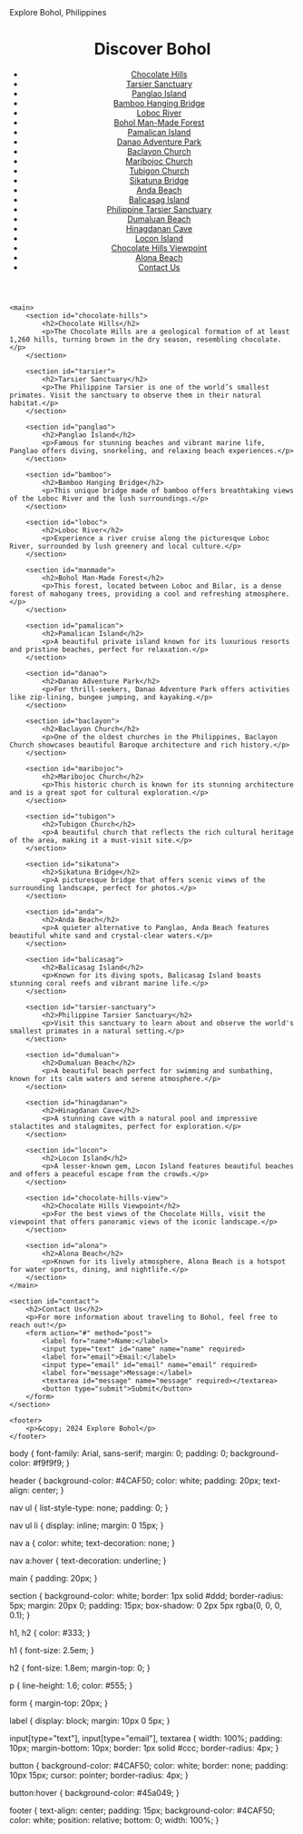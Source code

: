 <!DOCTYPE html>
<html lang="en">
<head>
    <meta charset="UTF-8">
    <meta name="viewport" content="width=device-width, initial-scale=1.0">
    Explore Bohol, Philippines
    <link rel="stylesheet" href="styles.css"> <!-- Link to a CSS file for styling -->
</head>
<body>
    <header>
        <h1>Discover Bohol</h1>
        <nav>
            <ul>
                <li><a href="#chocolate-hills">Chocolate Hills</a></li>
                <li><a href="#tarsier">Tarsier Sanctuary</a></li>
                <li><a href="#panglao">Panglao Island</a></li>
                <li><a href="#bamboo">Bamboo Hanging Bridge</a></li>
                <li><a href="#loboc">Loboc River</a></li>
                <li><a href="#manmade">Bohol Man-Made Forest</a></li>
                <li><a href="#pamalican">Pamalican Island</a></li>
                <li><a href="#danao">Danao Adventure Park</a></li>
                <li><a href="#baclayon">Baclayon Church</a></li>
                <li><a href="#maribojoc">Maribojoc Church</a></li>
                <li><a href="#tubigon">Tubigon Church</a></li>
                <li><a href="#sikatuna">Sikatuna Bridge</a></li>
                <li><a href="#anda">Anda Beach</a></li>
                <li><a href="#balicasag">Balicasag Island</a></li>
                <li><a href="#tarsier-sanctuary">Philippine Tarsier Sanctuary</a></li>
                <li><a href="#dumaluan">Dumaluan Beach</a></li>
                <li><a href="#hinagdanan">Hinagdanan Cave</a></li>
                <li><a href="#locon">Locon Island</a></li>
                <li><a href="#chocolate-hills-view">Chocolate Hills Viewpoint</a></li>
                <li><a href="#alona">Alona Beach</a></li>
                <li><a href="#contact">Contact Us</a></li>
            </ul>
        </nav>
    </header>

    <main>
        <section id="chocolate-hills">
            <h2>Chocolate Hills</h2>
            <p>The Chocolate Hills are a geological formation of at least 1,260 hills, turning brown in the dry season, resembling chocolate.</p>
        </section>

        <section id="tarsier">
            <h2>Tarsier Sanctuary</h2>
            <p>The Philippine Tarsier is one of the world’s smallest primates. Visit the sanctuary to observe them in their natural habitat.</p>
        </section>

        <section id="panglao">
            <h2>Panglao Island</h2>
            <p>Famous for stunning beaches and vibrant marine life, Panglao offers diving, snorkeling, and relaxing beach experiences.</p>
        </section>

        <section id="bamboo">
            <h2>Bamboo Hanging Bridge</h2>
            <p>This unique bridge made of bamboo offers breathtaking views of the Loboc River and the lush surroundings.</p>
        </section>

        <section id="loboc">
            <h2>Loboc River</h2>
            <p>Experience a river cruise along the picturesque Loboc River, surrounded by lush greenery and local culture.</p>
        </section>

        <section id="manmade">
            <h2>Bohol Man-Made Forest</h2>
            <p>This forest, located between Loboc and Bilar, is a dense forest of mahogany trees, providing a cool and refreshing atmosphere.</p>
        </section>

        <section id="pamalican">
            <h2>Pamalican Island</h2>
            <p>A beautiful private island known for its luxurious resorts and pristine beaches, perfect for relaxation.</p>
        </section>

        <section id="danao">
            <h2>Danao Adventure Park</h2>
            <p>For thrill-seekers, Danao Adventure Park offers activities like zip-lining, bungee jumping, and kayaking.</p>
        </section>

        <section id="baclayon">
            <h2>Baclayon Church</h2>
            <p>One of the oldest churches in the Philippines, Baclayon Church showcases beautiful Baroque architecture and rich history.</p>
        </section>

        <section id="maribojoc">
            <h2>Maribojoc Church</h2>
            <p>This historic church is known for its stunning architecture and is a great spot for cultural exploration.</p>
        </section>

        <section id="tubigon">
            <h2>Tubigon Church</h2>
            <p>A beautiful church that reflects the rich cultural heritage of the area, making it a must-visit site.</p>
        </section>

        <section id="sikatuna">
            <h2>Sikatuna Bridge</h2>
            <p>A picturesque bridge that offers scenic views of the surrounding landscape, perfect for photos.</p>
        </section>

        <section id="anda">
            <h2>Anda Beach</h2>
            <p>A quieter alternative to Panglao, Anda Beach features beautiful white sand and crystal-clear waters.</p>
        </section>

        <section id="balicasag">
            <h2>Balicasag Island</h2>
            <p>Known for its diving spots, Balicasag Island boasts stunning coral reefs and vibrant marine life.</p>
        </section>

        <section id="tarsier-sanctuary">
            <h2>Philippine Tarsier Sanctuary</h2>
            <p>Visit this sanctuary to learn about and observe the world's smallest primates in a natural setting.</p>
        </section>

        <section id="dumaluan">
            <h2>Dumaluan Beach</h2>
            <p>A beautiful beach perfect for swimming and sunbathing, known for its calm waters and serene atmosphere.</p>
        </section>

        <section id="hinagdanan">
            <h2>Hinagdanan Cave</h2>
            <p>A stunning cave with a natural pool and impressive stalactites and stalagmites, perfect for exploration.</p>
        </section>

        <section id="locon">
            <h2>Locon Island</h2>
            <p>A lesser-known gem, Locon Island features beautiful beaches and offers a peaceful escape from the crowds.</p>
        </section>

        <section id="chocolate-hills-view">
            <h2>Chocolate Hills Viewpoint</h2>
            <p>For the best views of the Chocolate Hills, visit the viewpoint that offers panoramic views of the iconic landscape.</p>
        </section>

        <section id="alona">
            <h2>Alona Beach</h2>
            <p>Known for its lively atmosphere, Alona Beach is a hotspot for water sports, dining, and nightlife.</p>
        </section>
    </main>

    <section id="contact">
        <h2>Contact Us</h2>
        <p>For more information about traveling to Bohol, feel free to reach out!</p>
        <form action="#" method="post">
            <label for="name">Name:</label>
            <input type="text" id="name" name="name" required>
            <label for="email">Email:</label>
            <input type="email" id="email" name="email" required>
            <label for="message">Message:</label>
            <textarea id="message" name="message" required></textarea>
            <button type="submit">Submit</button>
        </form>
    </section>

    <footer>
        <p>&copy; 2024 Explore Bohol</p>
    </footer>
</body>
</html>

<link rel="stylesheet" href="styles.css">

body {
    font-family: Arial, sans-serif;
    margin: 0;
    padding: 0;
    background-color: #f9f9f9;
}

header {
    background-color: #4CAF50;
    color: white;
    padding: 20px;
    text-align: center;
}

nav ul {
    list-style-type: none;
    padding: 0;
}

nav ul li {
    display: inline;
    margin: 0 15px;
}

nav a {
    color: white;
    text-decoration: none;
}

nav a:hover {
    text-decoration: underline;
}

main {
    padding: 20px;
}

section {
    background-color: white;
    border: 1px solid #ddd;
    border-radius: 5px;
    margin: 20px 0;
    padding: 15px;
    box-shadow: 0 2px 5px rgba(0, 0, 0, 0.1);
}

h1, h2 {
    color: #333;
}

h1 {
    font-size: 2.5em;
}

h2 {
    font-size: 1.8em;
    margin-top: 0;
}

p {
    line-height: 1.6;
    color: #555;
}

form {
    margin-top: 20px;
}

label {
    display: block;
    margin: 10px 0 5px;
}

input[type="text"],
input[type="email"],
textarea {
    width: 100%;
    padding: 10px;
    margin-bottom: 10px;
    border: 1px solid #ccc;
    border-radius: 4px;
}

button {
    background-color: #4CAF50;
    color: white;
    border: none;
    padding: 10px 15px;
    cursor: pointer;
    border-radius: 4px;
}

button:hover {
    background-color: #45a049;
}

footer {
    text-align: center;
    padding: 15px;
    background-color: #4CAF50;
    color: white;
    position: relative;
    bottom: 0;
    width: 100%;
}
